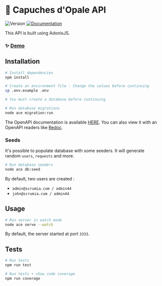 # 👋 Capuches d'Opale API

![Version](https://img.shields.io/badge/version-1.0.0-blue.svg?cacheSeconds=2592000)
[![Documentation](https://img.shields.io/badge/documentation-yes-brightgreen.svg)](http://api-capuche-dopale.herokuapp.com/docs)

This API is built using AdonisJS.

### ✨ [Demo](http://api-capuche-dopale.herokuapp.com/)

## Installation

```sh
# Install dependencies
npm install

# Create an environment file - Change the values before continuing
cp .env.example .env

# You must create a database before continuing

# Run database migrations
node ace migration:run
```

The OpenAPI documentation is available [HERE](https://api-capuche-dopale.herokuapp.com/docs/index.html).
You can also view it with an OpenAPI readers like [Redoc](https://redocly.github.io/redoc/?url=http://localhost/swagger.json&nocors).

### Seeds

It's possible to populate database with some seeders. It will generate random `users`, `requests` and more.

```sh
# Run database seeders
node ace db:seed
```

By default, two users are created :

- `admin@scrumia.com / admin44`
- `john@scrumia.com / admin44`

## Usage

```sh
# Run server in watch mode
node ace serve --watch
```

By default, the server started at port `3333`.

## Tests

```sh
# Run tests
npm run test

# Run tests + show code coverage
npm run coverage
```
